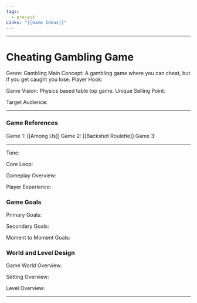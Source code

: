 ```yaml
---
tags:
  - project
Links: "[[Game Ideas]]"
---
```

---
# Cheating Gambling Game

Genre:
    Gambling
Main Concept:
    A gambling game where you can cheat, but if you get caught you lose.
Player Hook:

Game Vision:
    Physics based table top game.
Unique Selling Point:

Target Audience:

---
### Game References

Game 1:
    [[Among Us]]
Game 2:
    [[Backshot Roulette]]
Game 3:

---

Tone:

Core Loop:

Gameplay Overview:

Player Experience:

### Game Goals

Primary Goals:

Secondary Goals:

Moment to Moment Goals:

### World and Level Design

Game World Overview:

Setting Overview:

Level Overview:

---


